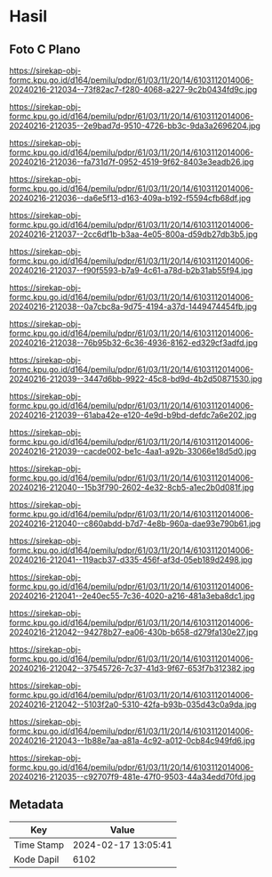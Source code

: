 # Hasil

## Foto C Plano

https://sirekap-obj-formc.kpu.go.id/d164/pemilu/pdpr/61/03/11/20/14/6103112014006-20240216-212034--73f82ac7-f280-4068-a227-9c2b0434fd9c.jpg

https://sirekap-obj-formc.kpu.go.id/d164/pemilu/pdpr/61/03/11/20/14/6103112014006-20240216-212035--2e9bad7d-9510-4726-bb3c-9da3a2696204.jpg

https://sirekap-obj-formc.kpu.go.id/d164/pemilu/pdpr/61/03/11/20/14/6103112014006-20240216-212036--fa731d7f-0952-4519-9f62-8403e3eadb26.jpg

https://sirekap-obj-formc.kpu.go.id/d164/pemilu/pdpr/61/03/11/20/14/6103112014006-20240216-212036--da6e5f13-d163-409a-b192-f5594cfb68df.jpg

https://sirekap-obj-formc.kpu.go.id/d164/pemilu/pdpr/61/03/11/20/14/6103112014006-20240216-212037--2cc6df1b-b3aa-4e05-800a-d59db27db3b5.jpg

https://sirekap-obj-formc.kpu.go.id/d164/pemilu/pdpr/61/03/11/20/14/6103112014006-20240216-212037--f90f5593-b7a9-4c61-a78d-b2b31ab55f94.jpg

https://sirekap-obj-formc.kpu.go.id/d164/pemilu/pdpr/61/03/11/20/14/6103112014006-20240216-212038--0a7cbc8a-9d75-4194-a37d-1449474454fb.jpg

https://sirekap-obj-formc.kpu.go.id/d164/pemilu/pdpr/61/03/11/20/14/6103112014006-20240216-212038--76b95b32-6c36-4936-8162-ed329cf3adfd.jpg

https://sirekap-obj-formc.kpu.go.id/d164/pemilu/pdpr/61/03/11/20/14/6103112014006-20240216-212039--3447d6bb-9922-45c8-bd9d-4b2d50871530.jpg

https://sirekap-obj-formc.kpu.go.id/d164/pemilu/pdpr/61/03/11/20/14/6103112014006-20240216-212039--61aba42e-e120-4e9d-b9bd-defdc7a6e202.jpg

https://sirekap-obj-formc.kpu.go.id/d164/pemilu/pdpr/61/03/11/20/14/6103112014006-20240216-212039--cacde002-be1c-4aa1-a92b-33066e18d5d0.jpg

https://sirekap-obj-formc.kpu.go.id/d164/pemilu/pdpr/61/03/11/20/14/6103112014006-20240216-212040--15b3f790-2602-4e32-8cb5-a1ec2b0d081f.jpg

https://sirekap-obj-formc.kpu.go.id/d164/pemilu/pdpr/61/03/11/20/14/6103112014006-20240216-212040--c860abdd-b7d7-4e8b-960a-dae93e790b61.jpg

https://sirekap-obj-formc.kpu.go.id/d164/pemilu/pdpr/61/03/11/20/14/6103112014006-20240216-212041--119acb37-d335-456f-af3d-05eb189d2498.jpg

https://sirekap-obj-formc.kpu.go.id/d164/pemilu/pdpr/61/03/11/20/14/6103112014006-20240216-212041--2e40ec55-7c36-4020-a216-481a3eba8dc1.jpg

https://sirekap-obj-formc.kpu.go.id/d164/pemilu/pdpr/61/03/11/20/14/6103112014006-20240216-212042--94278b27-ea06-430b-b658-d279fa130e27.jpg

https://sirekap-obj-formc.kpu.go.id/d164/pemilu/pdpr/61/03/11/20/14/6103112014006-20240216-212042--37545726-7c37-41d3-9f67-653f7b312382.jpg

https://sirekap-obj-formc.kpu.go.id/d164/pemilu/pdpr/61/03/11/20/14/6103112014006-20240216-212042--5103f2a0-5310-42fa-b93b-035d43c0a9da.jpg

https://sirekap-obj-formc.kpu.go.id/d164/pemilu/pdpr/61/03/11/20/14/6103112014006-20240216-212043--1b88e7aa-a81a-4c92-a012-0cb84c949fd6.jpg

https://sirekap-obj-formc.kpu.go.id/d164/pemilu/pdpr/61/03/11/20/14/6103112014006-20240216-212035--c92707f9-481e-47f0-9503-44a34edd70fd.jpg


## Metadata

| Key        | Value               |
| ---------- | ------------------- |
| Time Stamp | 2024-02-17 13:05:41 |
| Kode Dapil | 6102                |



